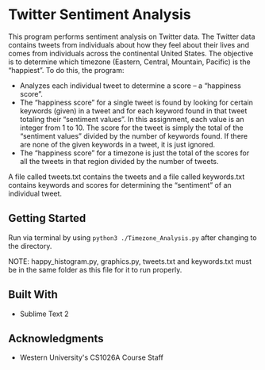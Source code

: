 # Twitter Sentiment Analysis

This program performs sentiment analysis on Twitter data. The Twitter data contains tweets from individuals about how they feel about their lives and comes from individuals across the continental United States. The objective is to determine which timezone (Eastern, Central, Mountain, Pacific) is the “happiest”. To do this, the program:
* Analyzes each individual tweet to determine a score – a “happiness score”.
* The “happiness score” for a single tweet is found by looking for certain keywords (given) in a tweet and for each keyword found in that tweet totaling their “sentiment values”. In this assignment, each value is an integer from 1 to 10. The score for the tweet is simply the total of the “sentiment values” divided by the number of keywords found. If there are none of the given keywords in a tweet, it is just ignored.
* The “happiness score” for a timezone is just the total of the scores for all the tweets in that region divided by the number of tweets.

A file called tweets.txt contains the tweets and a file called keywords.txt contains keywords and scores for determining the “sentiment” of an individual tweet.

## Getting Started

Run via terminal by using ```python3 ./Timezone_Analysis.py``` after changing to the directory.

NOTE: happy_histogram.py, graphics.py, tweets.txt and keywords.txt must be in the same folder as this file for it to run properly.

## Built With

* Sublime Text 2

## Acknowledgments

* Western University's CS1026A Course Staff 
